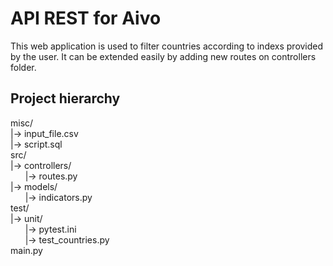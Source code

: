 # API REST for Aivo

This web application is used to filter countries according to indexs provided by the user. It can be extended easily by adding new routes on controllers folder.

## Project hierarchy

misc/  
|-> input_file.csv  
|-> script.sql  
src/  
|-> controllers/  
&nbsp;&nbsp;&nbsp;&nbsp;&nbsp;&nbsp;|-> routes.py  
|-> models/  
&nbsp;&nbsp;&nbsp;&nbsp;&nbsp;&nbsp;|-> indicators.py  
test/  
|-> unit/  
&nbsp;&nbsp;&nbsp;&nbsp;&nbsp;&nbsp;|-> pytest.ini  
&nbsp;&nbsp;&nbsp;&nbsp;&nbsp;&nbsp;|-> test_countries.py  
main.py  